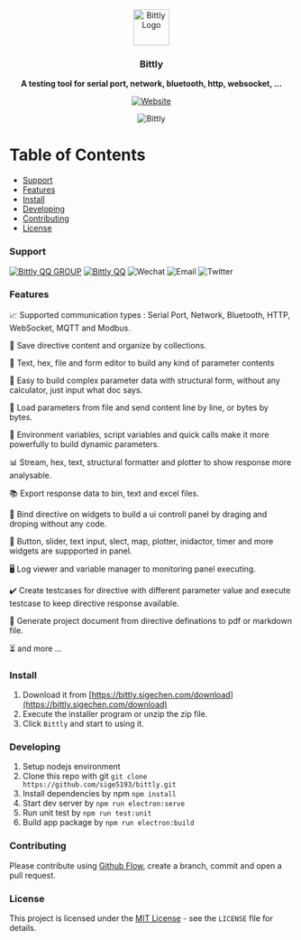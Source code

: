 <div align="center">
  <a href="https://bittly.sigechen.com"
  ><img src="https://res.bittly.sigechen.com/img/logo.png" alt="Bittly Logo" height="64"/></a>
  <br/>
  <p><h3><b>Bittly</b></h3></p>
  <p><b>A testing tool for serial port, network, bluetooth, http, websocket, ... </b></p>
  
  [![Website](https://img.shields.io/website?url=https%3A%2F%2Fbittly.sigechen.com)](https://bittly.sigechen.com)
  
  <img src="https://res.bittly.sigechen.com/images/bittly-2.gif" alt="Bittly"/>
</div>

# Table of Contents
- [Support](#Support)
- [Features](#Features)
- [Install](#Install)
- [Developing](#Developing)
- [Contributing](#Contributing)
- [License](#License)

### Support 
[![Bittly QQ GROUP](https://img.shields.io/badge/QQ%20Group-1014521818-blue)](https://qm.qq.com/cgi-bin/qm/qr?k=NqSWCMQAFL5RE-ic1tC8U0Fp5gtc1XwB&jump_from=webapi)
[![Bittly QQ](https://img.shields.io/badge/QQ-568109749-black)](http://wpa.qq.com/msgrd?v=3&uin=568109749&site=qq&menu=yes)
![Wechat](https://img.shields.io/badge/Wechat-sige--5193-brightgreen)
![Email](https://img.shields.io/badge/Email-568109749%40qq.com-infornational)
![Twitter](https://img.shields.io/twitter/url?style=social&url=https%3A%2F%2Ftwitter.com%2Fsige_5193)

### Features

📈 Supported communication types : Serial Port, Network, Bluetooth, HTTP, WebSocket, MQTT and Modbus. 

📂 Save directive content and organize by collections.

🎨 Text, hex, file and form editor to build any kind of parameter contents

🚀 Easy to build complex parameter data with structural form, without any calculator, just input what doc says.

📄 Load parameters from file and send content line by line, or bytes by bytes.

🎩 Environment variables, script variables and quick calls make it more powerfully to build dynamic parameters.

📊 Stream, hex, text, structural formatter and plotter to show response more analysable.

📚 Export response data to bin, text and excel files.

🚦 Bind directive on widgets to build a ui controll panel by draging and droping without any code.

🍡 Button, slider, text input, slect, map, plotter, inidactor, timer and more widgets are suppported in panel.

🖥️ Log viewer and variable manager to monitoring panel executing.

✔️ Create testcases for directive with different parameter value and execute testcase to keep directive response available.

📜 Generate project document from directive definations to pdf or markdown file.

⏳ and more ...

### Install
1. Download it from [https://bittly.sigechen.com/download](https://bittly.sigechen.com/download) 
2. Execute the installer program or unzip the zip file.
3. Click `Bittly` and start to using it. 

### Developing

1. Setup nodejs environment
2. Clone this repo with git `git clone https://github.com/sige5193/bittly.git`
3. Install dependencies by npm `npm install`
4. Start dev server by `npm run electron:serve`
5. Run unit test by `npm run test:unit`
6. Build app package by `npm run electron:build`

### Contributing

Please contribute using [Github Flow](https://docs.github.com/en/get-started/quickstart/github-flow), create a branch, commit and open a pull request.

### License

This project is licensed under the [MIT License](https://opensource.org/licenses/MIT) - see the `LICENSE` file for details.
